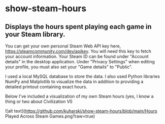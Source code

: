 # show-steam-hours
## Displays the hours spent playing each game in your Steam library.

You can get your own personal Steam Web API key here, https://steamcommunity.com/dev/apikey. You will need this key to fetch your account information. Your Steam ID can be found under "Account details" in the desktop application. Under "Privacy Settings" when editing your profile, you must also set your "Game details" to "Public".

I used a local MySQL database to store the data. I also used Python libraries NumPy and Matplotlib to visualize the data in addition to providing a detailed printout containing exact hours.

Below I've included a visualization of my own Steam hours (yes, I know a thing or two about Civilization VI)

![alt text](https://github.com/kuharski/show-steam-hours/blob/main/Hours Played Across Steam Games.png?raw=true)
